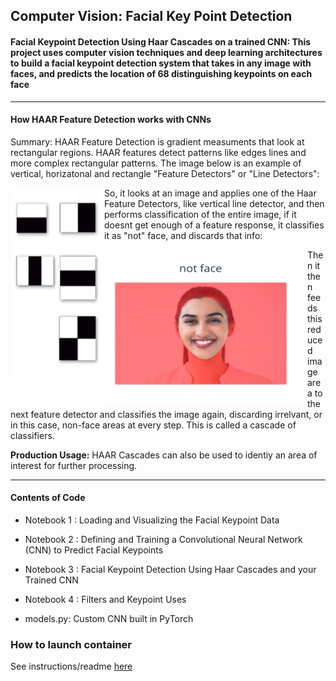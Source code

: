 ## Computer Vision: Facial Key Point Detection #
#### Facial Keypoint Detection Using Haar Cascades on a trained CNN: This project uses computer vision techniques and deep learning architectures to build a facial keypoint detection system that takes in any image with faces, and predicts the location of 68 distinguishing keypoints on each face

 --------------------------------------------------------------
 
 #### How HAAR Feature Detection works with CNNs ####
 
<p>Summary: HAAR Feature Detection is gradient measuments that look at rectangular regions. HAAR features detect patterns like edges lines and more complex rectangular patterns. The image below is an example of vertical, horizatonal and rectangle "Feature Detectors" or "Line Detectors":</p>

<p>
<img align="left" src="/app/facial-keypoint-detection/misc/haar-features.png" width="150" height="300" />
</p>

<p>So, it looks at an image and applies one of the Haar Feature Detectors, like vertical line detector, and then performs classification of the entire image, if it doesnt get enough of a feature response, it classifies it as "not" face, and discards that info:</p>

<p>
<img align="left" src="app/facial-keypoint-detection/misc/not-face.png" width="325" height="250" />
</p>


<p>Then it then feeds this reduced image area to the next feature detector and classifies the image again, discarding irrelvant, or in this case, non-face areas at every step. This is called a cascade of classifiers.</p>


<p><strong>Production Usage:</strong> HAAR Cascades can also be used to identiy an area of interest for further processing.</p>

 
 --------------------------------------------------------------
 
 #### Contents of Code 
 
- Notebook 1 : Loading and Visualizing the Facial Keypoint Data

- Notebook 2 : Defining and Training a Convolutional Neural Network (CNN) to Predict Facial Keypoints

- Notebook 3 : Facial Keypoint Detection Using Haar Cascades and your Trained CNN

- Notebook 4 : Filters and Keypoint Uses

- models.py: Custom CNN built in PyTorch


### How to launch container

See instructions/readme [here](https://github.com/joehoeller/NVIDIA-GPU-Tensor-Core-Accelerator-PyTorch-OpenCV)
